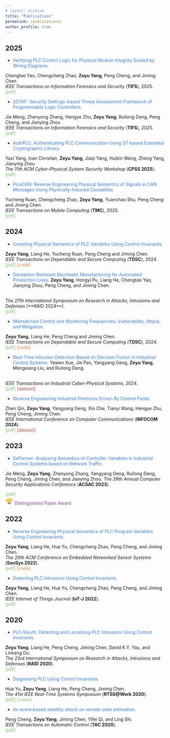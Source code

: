 ```yaml
---
# layout: archive
title: "Publications"
permalink: /publications/
author_profile: true
---
```


## 2025
* <font color="#327ef6">Verifying PLC Control Logic for Physical Module Integrity Guided by Wiring Diagrams.</font>
<!-- <br> -->
Chengtao Yao, Chengcheng Zhao, **Zeyu Yang**, Peng Cheng, and Jiming Chen
<br>
<i>IEEE Transactions on Information Forensics and Security</i> (**TIFS**), 2025. 
<br>
<a href="" style="text-decoration: none;"><font color="#7cc868">[pdf]</font></a>

* <font color="#327ef6">SSTAF: Security Settings-based Threat Assessment Framework of Programmable Logic Controllers.</font>
<!-- <br> -->
Jie Meng, Zhenyong Zhang, Hengye Zhu, **Zeyu Yang**, Ruilong Deng, Peng Cheng, and Jianying Zhou
<br>
<i>IEEE Transactions on Information Forensics and Security</i> (**TIFS**), 2025. 
<br>
<a href="https://ieeexplore.ieee.org/document/11044361" style="text-decoration: none;"><font color="#7cc868">[pdf]</font></a>

* <font color="#327ef6">AuthPLC: Authenticating PLC Communication Using ST-based Extended Cryptographic Library.</font>
<!-- <br> -->
Yaxi Yang, Ivan Christian, **Zeyu Yang**, Jiaqi Yang, Huibin Wang, Zheng Yang, Jianying Zhou
<br>
<i>The 11th ACM Cyber-Physical System Security Workshop</i> (**CPSS 2025**). 
<br>
<a href="https://dl.acm.org/doi/10.1145/3709017.3737708" style="text-decoration: none;"><font color="#7cc868">[pdf]</font></a>

* <font color="#327ef6">PicaCAN: Reverse Engineering Physical Semantics of Signals in CAN Messages Using Physically-Induced Causalities.</font>
<!-- <br> -->
Yucheng Ruan, Chengcheng Zhao, **Zeyu Yang**, Yuanchao Shu, Peng Cheng and Jiming Chen. 
<br>
<i>IEEE Transactions on Mobile Computing</i> (**TMC**), 2025. 
<br>
<a href="https://ieeexplore.ieee.org/abstract/document/10882998" style="text-decoration: none;"><font color="#7cc868">[pdf]</font></a>


## 2024

* <font color="#327ef6">Unveiling Physical Semantics of PLC Variables Using Control Invariants.</font>
<!-- <br> -->
**Zeyu Yang**, Liang He, Yucheng Ruan, Peng Cheng and Jiming Chen. 
<br>
<i>IEEE Transactions on Dependable and Secure Computing</i> (**TDSC**), 2024. 
<br>
<a href="https://ieeexplore.ieee.org/document/10616045" style="text-decoration: none;"><font color="#7cc868">[pdf]</font></a>
<a href="https://github.com/zeyuid/ARES" style="text-decoration: none;"><font color="#e8873a">[code]</font></a>



* <font color="#327ef6">Deception-Resistant Stochastic Manufacturing for Automated Production Lines.</font>
**Zeyu Yang**, Hongyi Pu, Liang He, Chengtao Yao, Jianying Zhou, Peng Cheng, and Jiming Chen.
<br>
<i>The 27th International Symposium on Research in Attacks, Intrusions and Defenses</i> (**RAID 2024**). 
<br>
<a href="http://zeyuid.github.io/papers/raid2024-6.pdf" style="text-decoration: none;"><font color="#7cc868">[pdf]</font></a>



* <font color="#327ef6">Mismatched Control and Monitoring Frequencies: Vulnerability, Attack, and Mitigation.</font>
<!-- <br> -->
**Zeyu Yang**, Liang He, Peng Cheng and Jiming Chen. 
<br>
<i>IEEE Transactions on Dependable and Secure Computing</i> (**TDSC**), 2024. 
<br>
<a href="https://ieeexplore.ieee.org/document/10495752" style="text-decoration: none;"><font color="#7cc868">[pdf]</font></a>
<a href="https://github.com/zeyuid/PLCSage" style="text-decoration: none;"><font color="#e8873a">[code]</font></a>


* <font color="#327ef6">Real-Time Intrusion Detection Based on Decision Fusion in Industrial Control Systems.</font>
Yawen Xue, Jie Pan, Yangyang Geng, **Zeyu Yang**, Mengxiang Liu, and Ruilong Deng.
<br>
<i>IEEE Transactions on Industrial Cyber-Physical Systems,
</i> 2024. 
<br>
<a href="https://ieeexplore.ieee.org/document/10540291" style="text-decoration: none;"><font color="#7cc868">[pdf]</font></a>
<a href="https://github.com/Margaux2022/Cyber-security-dataset-of-EDS" style="text-decoration: none;"><font color="#cf4745">[dataset]</font></a>


* <font color="#327ef6">Reverse Engineering Industrial Protocols Driven By Control Fields.</font> 
<!-- <br> -->
Zhen Qin, **Zeyu Yang**, Yangyang Geng, Xin Che, Tianyi Wang, Hengye Zhu, Peng Cheng, Jiming Chen.
<br>
<i>IEEE International Conference on Computer Communications</i> (**INFOCOM 2024**). 
<br>
<a href="https://ieeexplore.ieee.org/abstract/document/10621405" style="text-decoration: none;"><font color="#7cc868">[pdf]</font></a>
<a href="https://github.com/hi-zer/Industrial-protocols-dataset" style="text-decoration: none;"><font color="#cf4745">[dataset]</font></a>


## 2023

* <font color="#327ef6">SePanner: Analyzing Semantics of Controller Variables in Industrial Control Systems based on Network Traffic.</font> 
<!-- <br> -->
Jie Meng, **Zeyu Yang**, Zhenyong Zhang, Yangyang Geng, Ruilong Deng, Peng Cheng, Jiming Chen, and Jianying Zhou. 
<i>The 39th Annual Computer Security Applications Conference</i> (**ACSAC 2023**). 
<br>
<!-- [<font color="#7cc868">[pdf]</font>](https://dl.acm.org/doi/10.1145/3627106.3627179) -->
<!-- [<font color="#e8873a">[code]</font>]() -->
<a href="https://dl.acm.org/doi/10.1145/3627106.3627179" style="text-decoration: none;"><font color="#7cc868">[pdf]</font></a>
<br>
<img src="/images/award.jpeg" width="25"><font color="#8b4692"> Distinguished Paper Award </font>



## 2022

* <font color="#327ef6">Reverse Engineering Physical Semantics of PLC Program Variables Using Control Invariants.</font> 
<!-- <br> -->
**Zeyu Yang**, Liang He, Hua Yu, Chengcheng Zhao, Peng Cheng, and Jiming Chen. 
<br>
<i>The 20th ACM Conference on Embedded Networked Sensor Systems</i> (**SenSys 2022**). 
<br>
<a href="https://dl.acm.org/doi/10.1145/3560905.3568521" style="text-decoration: none;"><font color="#7cc868">[pdf]</font></a>
<a href="https://github.com/zeyuid/ARES" style="text-decoration: none;"><font color="#e8873a">[code]</font></a>


* <font color="#327ef6">Detecting PLC Intrusions Using Control Invariants.</font> 
<!-- <br> -->
**Zeyu Yang**, Liang He, Hua Yu, Chengcheng Zhao, Peng Cheng, and Jiming Chen. 
<br>
<i>IEEE Internet of Things Journal</i> (**IoT-J 2022**). 
<br>
<a href="https://ieeexplore.ieee.org/abstract/document/9749129" style="text-decoration: none;"><font color="#7cc868">[pdf]</font></a>


## 2020

* <font color="#327ef6">PLC‐Sleuth: Detecting and Localizing PLC Intrusions Using Control Invariants.</font> 
<!-- <br> -->
**Zeyu Yang**, Liang He, Peng Cheng, Jiming Chen, David K.Y. Yau, and Linkang Du. 
<br>
<i>The 23rd International Symposium on Research in Attacks, Intrusions and Defenses</i> (**RAID 2020**). 
<br>
<a href="https://www.usenix.org/system/files/raid20-yang.pdf" style="text-decoration: none;"><font color="#7cc868">[pdf]</font></a>


* <font color="#327ef6">Diagnosing PLC Using Control Invariants.</font> 
<!-- <br> -->
Hua Yu, **Zeyu Yang**, Liang He, Peng Cheng, Jiming Chen.
<br>
<i>The 41st IEEE Real-Time Systems Symposium</i> (**RTSS@Work 2020**). 
<br>
<a href="http://zeyuid.github.io/papers/PLCDiagnosing.pdf" style="text-decoration: none;"><font color="#7cc868">[pdf]</font></a>
<a href="https://www.youtube.com/watch?v=2ZVj5IUiN_k" style="text-decoration: none;"><font color="#7cc868">[video]</font></a>


* <font color="#327ef6">An event‐based stealthy attack on remote state estimation.</font> 
<!-- <br> -->
Peng Cheng, **Zeyu Yang**, Jiming Chen, Yifei Qi, and Ling Shi.
<br>
<i>IEEE Transactions on Automatic Control</i> (**TAC 2020**). 
<br>
<a href="https://ieeexplore.ieee.org/abstract/document/8913616" style="text-decoration: none;"><font color="#7cc868">[pdf]</font></a>

